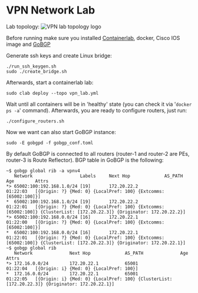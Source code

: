 # VPN Network Lab

Lab topology:
![VPN lab topology logo](vpn-lab.png "VPN lab topology")

Before running make sure you installed [Containerlab](https://containerlab.dev), docker, Cisco IOS image and [GoBGP](https://github.com/osrg/gobgp)

Generate ssh keys and create Linux bridge:
```
./run_ssh_keygen.sh
sudo ./create_bridge.sh
```

Afterwards, start a containerlab lab:
```
sudo clab deploy --topo vpn_lab.yml
```

Wait until all containers will be in 'healthy' state (you can check it via '`docker ps -a`' command). Afterwards, you are ready to configure routers, just run:
```
./configure_routers.sh
```

Now we want can also start GoBGP instance:
```
sudo -E gobgpd -f gobgp_conf.toml 
```

By default GoBGP is connected to all routers (router-1 and router-2 are PEs, router-3 is Route Reflector). BGP table in GoBGP is the following:
```
~$ gobgp global rib -a vpnv4
   Network                  Labels     Next Hop             AS_PATH              Age        Attrs
*> 65002:100:192.168.1.0/24 [19]       172.20.22.2                               01:22:03   [{Origin: ?} {Med: 0} {LocalPref: 100} {Extcomms: [65002:100]}]
*  65002:100:192.168.1.0/24 [19]       172.20.22.2                               01:22:01   [{Origin: ?} {Med: 0} {LocalPref: 100} {Extcomms: [65002:100]} {ClusterList: [172.20.22.3]} {Originator: 172.20.22.2}]
*> 65002:100:192.168.0.0/24 [16]       172.20.22.1                               01:22:00   [{Origin: ?} {Med: 0} {LocalPref: 100} {Extcomms: [65002:100]}]
*  65002:100:192.168.0.0/24 [16]       172.20.22.1                               01:22:01   [{Origin: ?} {Med: 0} {LocalPref: 100} {Extcomms: [65002:100]} {ClusterList: [172.20.22.3]} {Originator: 172.20.22.1}]
~$ gobgp global rib
   Network              Next Hop             AS_PATH              Age        Attrs
*> 172.16.0.0/24        172.20.22.1          65001                01:22:04   [{Origin: i} {Med: 0} {LocalPref: 100}]
*  172.16.0.0/24        172.20.22.1          65001                01:22:05   [{Origin: i} {Med: 0} {LocalPref: 100} {ClusterList: [172.20.22.3]} {Originator: 172.20.22.1}]

```
